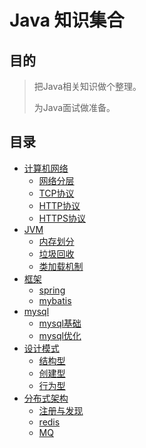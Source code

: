 # Java 知识集合

## 目的

> 把Java相关知识做个整理。
>
> 为Java面试做准备。

## 目录

* [计算机网络](/network/network.md)
    * [网络分层](/network/network_split.md)
    * [TCP协议](/network/tcp.md)
    * [HTTP协议](/network/http.md)
    * [HTTPS协议](/network/https.md)
 * [JVM](/jvm/jvm.md)
     * [内存划分](/jvm/memory_split.md)
     * [垃圾回收](/jvm/)
     * [类加载机制](/jvm/)
 * [框架](/framework/)
     * [spring](/framework/)
     * [mybatis](/jvm/)
 * [mysql](/mysql)
     * [mysql基础](/mysql)
     * [mysql优化](/mysql)
 * [设计模式](/design/)
     * [结构型](/design/)
     * [创建型](/design/)
     * [行为型](/design/)
 * [分布式架构](/distributed_framework)
     * [注册与发现](/distributed_framework/register.md)
     * [redis](/distributed_framework/redis.md)
     * [MQ](/distributed_framework/mq.md)

     
    